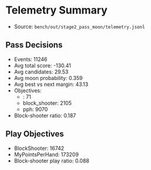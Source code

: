 # Telemetry Summary

- Source: `bench/out/stage2_pass_moon/telemetry.jsonl`

## Pass Decisions
- Events: 11246
- Avg total score: -130.41
- Avg candidates: 29.53
- Avg moon probability: 0.359
- Avg best vs next margin: 43.13
- Objectives:
  - <unset>: 71
  - block_shooter: 2105
  - pph: 9070
- Block-shooter ratio: 0.187

## Play Objectives
- BlockShooter: 16742
- MyPointsPerHand: 173209
- Block-shooter play ratio: 0.088

